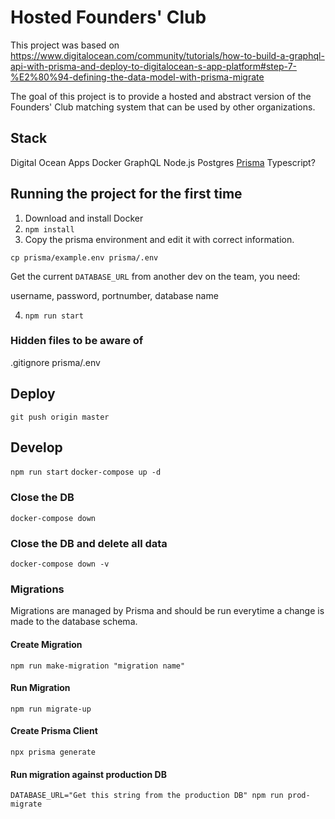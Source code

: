 # Hosted Founders' Club

This project was based on https://www.digitalocean.com/community/tutorials/how-to-build-a-graphql-api-with-prisma-and-deploy-to-digitalocean-s-app-platform#step-7-%E2%80%94-defining-the-data-model-with-prisma-migrate

The goal of this project is to provide a hosted and abstract version of the Founders' Club matching system that can be used by other organizations.

## Stack

Digital Ocean Apps
Docker
GraphQL
Node.js
Postgres
[Prisma](https://www.prisma.io/)
Typescript?

## Running the project for the first time

1. Download and install Docker
2. `npm install`
3. Copy the prisma environment and edit it with correct information.

`cp prisma/example.env prisma/.env`

Get the current `DATABASE_URL` from another dev on the team, you need:

username, password, portnumber, database name

4. `npm run start`

### Hidden files to be aware of
.gitignore
prisma/.env

## Deploy

`git push origin master`

## Develop

`npm run start`
`docker-compose up -d`

### Close the DB

`docker-compose down`

### Close the DB and delete all data

`docker-compose down -v`

### Migrations

Migrations are managed by Prisma and should be run everytime a change is made to the database schema.

#### Create Migration
`npm run make-migration "migration name"`

#### Run Migration
`npm run migrate-up`

#### Create Prisma Client
`npx prisma generate`

#### Run migration against production DB
`DATABASE_URL="Get this string from the production DB" npm run prod-migrate`
